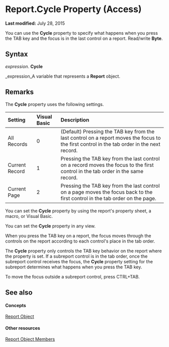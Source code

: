 
# Report.Cycle Property (Access)

 **Last modified:** July 28, 2015

You can use the  **Cycle** property to specify what happens when you press the TAB key and the focus is in the last control on a report. Read/write **Byte**.

## Syntax

 _expression_. **Cycle**

 _expression_A variable that represents a  **Report** object.


## Remarks

The  **Cycle** property uses the following settings.



|**Setting**|**Visual Basic**|**Description**|
|:-----|:-----|:-----|
|All Records|0|(Default) Pressing the TAB key from the last control on a report moves the focus to the first control in the tab order in the next record.|
|Current Record|1|Pressing the TAB key from the last control on a record moves the focus to the first control in the tab order in the same record.|
|Current Page|2|Pressing the TAB key from the last control on a page moves the focus back to the first control in the tab order on the page.|
You can set the  **Cycle** property by using the report's property sheet, a macro, or Visual Basic.

You can set the  **Cycle** property in any view.

When you press the TAB key on a report, the focus moves through the controls on the report according to each control's place in the tab order.

The  **Cycle** property only controls the TAB key behavior on the report where the property is set. If a subreport control is in the tab order, once the subreport control receives the focus, the **Cycle** property setting for the subreport determines what happens when you press the TAB key.

To move the focus outside a subreport control, press CTRL+TAB.


## See also


#### Concepts


 [Report Object](6f77c1b4-a9ce-7caa-204c-fe0755c6f9df.md)
#### Other resources


 [Report Object Members](73370a33-1ca0-da4d-9e36-88011bc2b93e.md)
